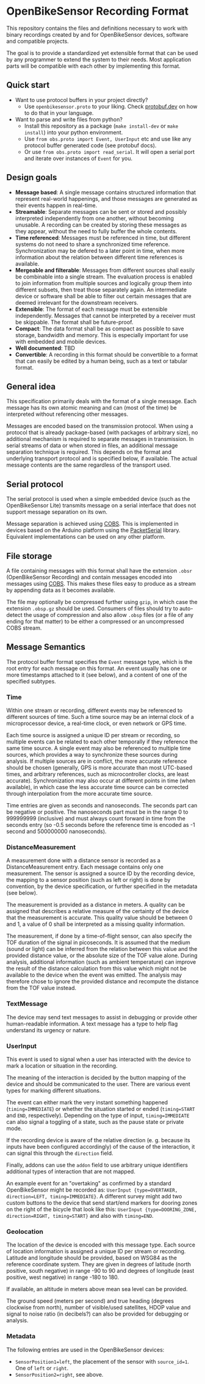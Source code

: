 # OpenBikeSensor Recording Format

This repository contains the files and definitions necessary to work with binary recordings created by and for OpenBikeSensor devices, software and compatible projects.

The goal is to provide a standardized yet extensible format that can be used by any programmer to extend the system to their needs. Most application parts will be compatible with each other by implementing this format.


## Quick start

* Want to use protocol buffers in your project directly? 
  - Use `openbikesensor.proto` to your liking. Check
    [protobuf.dev](https://protobuf.dev/) on how to do that in your language.
* Want to parse and write files from python? 
  - Install this repository as a package (`make install-dev` or `make install`)
    into your python environment. 
  - Use `from obs.proto import Event, UserInput` etc and use like any protocol
    buffer generated code (see protobuf docs).
  - Or use `from obs.proto import read_serial`. It will open a serial port and
    iterate over instances of `Event` for you.


## Design goals

* **Message based**: A single message contains structured information that represent real-world happenings, and those messages are generated as their events happen in real-time.
* **Streamable**: Separate messages can be sent or stored and possibly interpreted independently from one another, without becoming unusable. A recording can be created by storing these messages as they appear, without the need to fully buffer the whole contents.
* **Time referenced**: Messages must be referenced in time, but different systems do not need to share a synchronized time reference. Synchronization may be defered to a later point in time, when more information about the relation between different time references is available.
* **Mergeable and filterable**: Messages from different sources shall easily be combinable into a single stream. The evaluation process is enabled to join information from multiple sources and logically group them into different subsets, then treat those separately again. An intermediate device or software shall be able to filter out certain messages that are deemed irrelevant for the downstream receivers.
* **Extensible**: The format of each message must be extensible independently. Messages that cannot be interpreted by a receiver must be skippable. The format shall be future-proof.
* **Compact**: The data format shall be as compact as possible to save storage, bandwidth and memory. This is especially important for use with embedded and mobile devices.
* **Well documented**: TBD
* **Convertible**: A recording in this format should be convertible to a format that can easily be edited by a human being, such as a text or tabular format.


## General idea

This specification primarily deals with the format of a single message. Each message has its own atomic meaning and can (most of the time) be interpreted without referencing other messages.

Messages are encoded based on the transmission protocol. When using a protocol that is already package-based (with packages of arbitrary size), no additional mechanism is required to separate messages in transmission. In serial streams of data or when stored in files, an additional message separation technique is required. This depends on the format and underlying transport protocol and is specified below, if available. The actual message contents are the same regardless of the transport used.


## Serial protocol

The serial protocol is used when a simple embedded device (such as the OpenBikeSensor Lite) transmits message on a serial interface that does not support message separation on its own.

Message separation is achieved using [COBS](https://en.wikipedia.org/wiki/Consistent_Overhead_Byte_Stuffing). This is implemented in devices based on the Arduino platform using the [PacketSerial](https://www.arduino.cc/reference/en/libraries/packetserial/) library. Equivalent implementations can be used on any other platform.


## File storage

A file containing messages with this format shall have the extension `.obsr` (OpenBikeSensor Recording) and contain messages encoded into messages using [COBS](https://en.wikipedia.org/wiki/Consistent_Overhead_Byte_Stuffing). This makes these files easy to produce as a stream by appending data as it becomes available.

The file may optionally be compressed further using `gzip`, in which case the extension `.obsp.gz` should be used. Consumers of files should try to auto-detect the usage of compression and also allow `.obsp` files (or a file of any ending for that matter) to be either a compressed or an uncompressed COBS stream.


## Message Semantics

The protocol buffer format specifies the `Event` message type, which is the root entry for each message on this format. An event usually has one or more timestamps attached to it (see below), and a content of one of the specified subtypes.


### Time

Within one stream or recording, different events may be referenced to different sources of time. Such a time source may be an internal clock of a microprocessor device, a real-time clock, or even network or GPS time.

Each time source is assigned a unique ID per stream or recording, so multiple events can be related to each other temporally if they reference the same time source. A single event may also be referenced to multiple time sources, which provides a way to synchronize these sources during analysis. If multiple sources are in conflict, the more accurate reference should be chosen (generally, GPS is more accurate than most UTC-based times, and arbitrary references, such as microcontroller clocks, are least accurate). Synchronization may also occur at different points in time (when available), in which case the less accurate time source can be corrected through interpolation from the more accurate time source.

Time entries are given as seconds and nanoseconds. The seconds part can be negative or positive. The nanoseconds part must be in the range 0 to 999999999 (inclusive) and must always count forward in time from the seconds entry (so -0.5 seconds before the reference time is encoded as -1 second and 500000000 nanoseconds).


### DistanceMeasurement 

A measurement done with a distance sensor is recorded as a DistanceMeasurement entry. Each message contains only one measurement. The sensor is assigned a source ID by the recording device, the mapping to a sensor position (such as left or right) is done by convention, by the device specification, or further specified in the metadata (see below).

The measurement is provided as a distance in meters. A quality can be assigned that describes a relative measure of the certainty of the device that the measurement is accurate. This quality value should be between 0 and 1, a value of 0 shall be interpreted as a missing quality information.

The measurement, if done by a time-of-flight sensor, can also specify the TOF duration of the signal in picoseconds. It is assumed that the medium (sound or light) can be inferred from the relation between this value and the provided distance value, or the absolute size of the TOF value alone. During analysis, additional information (such as ambient temperature) can improve the result of the distance calculation from this value which might not be available to the device when the event was emitted. The analysis may therefore chose to ignore the provided distance and recompute the distance from the TOF value instead.


### TextMessage

The device may send text messages to assist in debugging or provide other human-readable information. A text message has a type to help flag understand its urgency or nature.


### UserInput

This event is used to signal when a user has interacted with the device to mark a location or situation in the recording. 

The meaning of the interaction is decided by the button mapping of the device and should be communicated to the user. There are various event types for marking different situations. 

The event can either mark the very instant something happened (`timing=IMMEDIATE`) or whether the situation started or ended (`timing=START` and `END`, respectively). Depending on the type of input, `timing=IMMEDIATE` can also signal a toggling of a state, such as the pause state or private mode. 

If the recording device is aware of the relative direction (e. g. because its inputs have been configured accordingly) of the cause of the interaction, it can signal this through the `direction` field. 

Finally, addons can use the `addon` field to use arbitrary unique identifiers additional types of interaction that are not mapped. 

An example event for an "overtaking" as confirmed by a standard OpenBikeSensor might be recorded as: `UserInput {type=OVERTAKER, direction=LEFT, timing=IMMEDIATE}`. A different survey might add two custom buttons to the device that send start/end markers for dooring zones on the right of the bicycle that look like this: `UserInput {type=DOORING_ZONE, direction=RIGHT, timing=START}` and also with `timing=END`.

### Geolocation

The location of the device is encoded with this message type. Each source of location information is assigned a unique ID per stream or recording. Latitude and longitude should be provided, based on WSG84 as the reference coordinate system. They are given in degrees of latitude (north positive, south negative) in range -90 to 90 and degrees of longitude (east positive, west negative) in range -180 to 180.

If available, an altitude in meters above mean sea level can be provided.

The ground speed (meters per second) and true heading (degrees clockwise from north), number of visible/used satellites, HDOP value and signal to noise ratio (in decibels?) can also be provided for debugging or analysis.


### Metadata

The following entries are used in the OpenBikeSensor devices:

- `SensorPosition1=left`, the placement of the sensor with `source_id=1`. One of `left` or `right`.
- `SensorPosition2=right`, see above.
